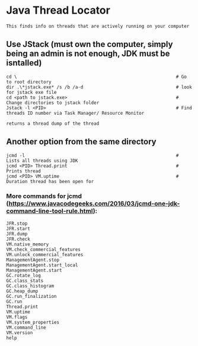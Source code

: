 # Java Thread Locator

    This finds info on threads that are actively running on your computer
    
## Use JStack (must own the computer, simply being an admin is not enough, JDK must be isntalled)

    cd \                                                            # Go to root directory
    dir .\*jstack.exe* /s /b /a-d                                   # look for jstack exe file
    cd <path to jstack.exe>                                         # Change directories to jstack folder
    Jstack -l <PID>                                                 # Find threads ID number via Task Manager/ Resource Monitor
    
    returns a thread dump of the thread
    

## Another option from the same directory

    jcmd -l                                                         # Lists all threads using JDK
    jcmd <PID> Thread.print                                         # Prints thread
    jcmd <PID> VM.uptime                                            # Duration thread has been open for
    
### More commands for jcmd (https://www.javacodegeeks.com/2016/03/jcmd-one-jdk-command-line-tool-rule.html): 

    JFR.stop
    JFR.start
    JFR.dump
    JFR.check
    VM.native_memory
    VM.check_commercial_features
    VM.unlock_commercial_features
    ManagementAgent.stop
    ManagementAgent.start_local
    ManagementAgent.start
    GC.rotate_log
    GC.class_stats
    GC.class_histogram
    GC.heap_dump
    GC.run_finalization
    GC.run
    Thread.print
    VM.uptime
    VM.flags
    VM.system_properties
    VM.command_line
    VM.version
    help
        
    